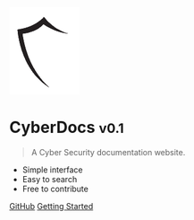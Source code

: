 ![logo](_media/logo.png)

# CyberDocs <small>v0.1</small>

> A Cyber Security documentation website.

- Simple interface
- Easy to search
- Free to contribute

[GitHub](https://github.com/ahmtcnn/cyberdocs)
[Getting Started](#CyberDocs)